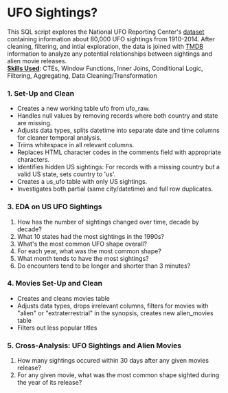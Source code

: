 # UFO Sightings?
This SQL script explores the National UFO Reporting Center's [dataset](https://www.kaggle.com/code/leonardkurniadi/ufo-sightings-analysis) containing information about 80,000 UFO sightings from 1910-2014. After cleaning, filtering, and intial exploration, the data is joined with [TMDB](https://www.kaggle.com/datasets/disham993/9000-movies-dataset/data) information to analyze any potential relationships between sightings and alien movie releases.  
<ins>**Skills Used**</ins>: CTEs, Window Functions, Inner Joins, Conditional Logic, Filtering, Aggregating, Data Cleaning/Transformation

### 1. Set-Up and Clean
- Creates a new working table ufo from ufo_raw.    
- Handles null values by removing records where both country and state are missing.  
- Adjusts data types, splits datetime into separate date and time columns for cleaner temporal analysis.
- Trims whitespace in all relevant columns.
- Replaces HTML character codes in the comments field with appropriate characters.
- Identifies hidden US sightings: For records with a missing country but a valid US state, sets country to 'us'.
- Creates a us_ufo table with only US sightings.
- Investigates both partial (same city/datetime) and full row duplicates.  

### 3. EDA on US UFO Sightings  
1. How has the number of sightings changed over time, decade by decade?  
2. What 10 states had the most sightings in the 1990s?  
3. What's the most common UFO shape overall?  
4. For each year, what was the most common shape?  
5. What month tends to have the most sightings?  
6. Do encounters tend to be longer and shorter than 3 minutes?
   
### 4. Movies Set-Up and Clean  
- Creates and cleans movies table 
- Adjusts data types, drops irrelevant columns, filters for movies with "alien" or "extraterrestrial" in the synopsis, creates new alien_movies table
- Filters out less popular titles  

### 5. Cross-Analysis: UFO Sightings and Alien Movies
1. How many sightings occured within 30 days after any given movies release?  
2. For any given movie, what was the most common shape sighted during the year of its release? 
